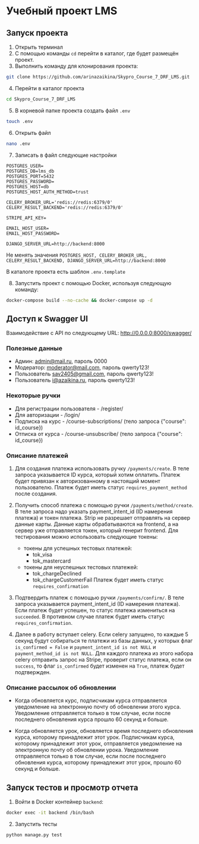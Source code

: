 # Учебный проект LMS

## Запуск проекта
1. Открыть терминал
2. С помощью команды `cd` перейти в каталог, где будет размещён проект.
3. Выполнить команду для клонирования проекта:
```bash
git clone https://github.com/arinazaikina/Skypro_Course_7_DRF_LMS.git
```
4. Перейти в каталог проекта
```bash
cd Skypro_Course_7_DRF_LMS
```
5. В корневой папке проекта создать файл `.env`
```bash
touch .env
```
6. Открыть файл
```bash
nano .env
```
7. Записать в файл следующие настройки

```
POSTGRES_USER=
POSTGRES_DB=lms_db
POSTGRES_PORT=5432
POSTGRES_PASSWORD=
POSTGRES_HOST=db
POSTGRES_HOST_AUTH_METHOD=trust

CELERY_BROKER_URL='redis://redis:6379/0'
CELERY_RESULT_BACKEND='redis://redis:6379/0'

STRIPE_API_KEY=

EMAIL_HOST_USER=
EMAIL_HOST_PASSWORD=

DJANGO_SERVER_URL=http://backend:8000
```
Не менять значения `POSTGRES_HOST, CELERY_BROKER_URL, CELERY_RESULT_BACKEND, DJANGO_SERVER_URL=http://backend:8000`

В каталоге проекта есть шаблон `.env.template`

8. Запустить проект с помощью Docker, используя следующую команду:

```bash
docker-compose build --no-cache && docker-compose up -d
```

## Доступ к Swagger UI

Взаимодействие с API по следующему URL: http://0.0.0.0:8000/swagger/

### Полезные данные

- Админ: admin@mail.ru, пароль 0000
- Модератор: moderator@mail.com, пароль qwerty123!
- Пользователь sav2405@gmail.com, пароль qwerty123!
- Пользователь i@azaikina.ru, пароль qwerty123!

### Некоторые ручки
- Для регистрации пользователя - /register/
- Для авторизации - /login/
- Подписка на курс - /course-subscriptions/ (тело запроса {"course": id_course})
- Отписка от курса - /course-unsubscribe/ (тело запроса {"course": id_course})


### Описание платежей

1. Для создания платежа использовать ручку `/payments/create`.
В теле запроса указывается ID курса, который хотим оплатить.
Платеж будет привязан к авторизованному в настоящий момент пользователю.
Платеж будет иметь статус `requires_payment_method` после создания.

2. Получить способ платежа с помощью ручки `/payments/method/create`.
В теле запроса надо указать payment_intent_id (ID намерения платежа) и токен платежа.
Strip не разрешает отправлять на сервер данные карты. Данные карты обрабатываются на frontend, а
на сервер уже отправляется токен, который генерит frontend. 
Для тестирования можно использовать следующие токены:
   - токены для успешных тестовых платежей:
        - tok_visa
        - tok_mastercard
   - токены для неуспешных тестовых платежей:
        - tok_chargeDeclined
        - tok_chargeCustomerFail
Платеж будет иметь статус `requires_confirmation`
3. Подтвердить платеж с помощью ручки `/payments/confirm/`. 
В теле запроса указывается payment_intent_id (ID намерения платежа).
Если платеж будет успешен, то статус платежа измениться на `succeeded`.
В противном случае платеж будет иметь статус `requires_confirmation`.
4. Далее в работу вступает celery.
Если celery запущено, то каждые 5 секунд будут собираться те платежи из базы данных,
у которых флаг `is_confirmed = False` и `payment_intent_id is not NULL` и `payment_method_id is not NULL`.
Для каждого платежа из этого набора celery отправить запрос на Stripe, проверит статус платежа, если он
`success`, то флаг `is_confirmed` будет изменен на `True`, платеж будет подтвержден.

### Описание рассылок об обновлении

- Когда обновляется курс, подписчикам курса отправляется уведомление на электронную почту об обновлении этого курса. 
Уведомление отправляется только в том случае, если после последнего обновления курса прошло 60 секунд и больше.

- Когда обновляется урок, обновляется время последнего обновления курса, которому принадлежит этот урок.
Подписчикам курса, которому принадлежит этот урок, отправляется уведомление на электронную почту об обновлении урока.
Уведомление отправляется только в том случае, если после последнего обновления курса, которому принадлежит
этот урок, прошло 60 секунд и больше.

## Запуск тестов и просмотр отчета

1. Войти в Docker контейнер `backend`:

```bash
docker exec -it backend /bin/bash
```

2. Запустить тесты

```bash
python manage.py test
```

